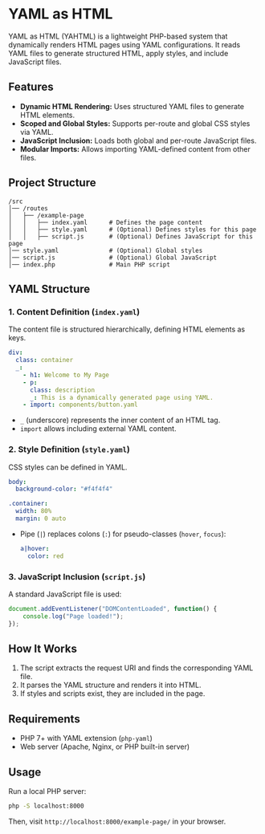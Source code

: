 # YAML as HTML

YAML as HTML (YAHTML) is a lightweight PHP-based system that dynamically renders HTML pages using YAML configurations. It reads YAML files to generate structured HTML, apply styles, and include JavaScript files.

## Features

- **Dynamic HTML Rendering:** Uses structured YAML files to generate HTML elements.
- **Scoped and Global Styles:** Supports per-route and global CSS styles via YAML.
- **JavaScript Inclusion:** Loads both global and per-route JavaScript files.
- **Modular Imports:** Allows importing YAML-defined content from other files.

## Project Structure

```
/src
│── /routes
│   ├── /example-page
│   │   ├── index.yaml      # Defines the page content
│   │   ├── style.yaml      # (Optional) Defines styles for this page
│   │   ├── script.js       # (Optional) Defines JavaScript for this page
│── style.yaml              # (Optional) Global styles
│── script.js               # (Optional) Global JavaScript
│── index.php               # Main PHP script
```

## YAML Structure

### 1. **Content Definition (`index.yaml`)**
The content file is structured hierarchically, defining HTML elements as keys.

```yaml
div:
  class: container
  _: 
    - h1: Welcome to My Page
    - p:
      class: description
      _: This is a dynamically generated page using YAML.
    - import: components/button.yaml
```
- `_` (underscore) represents the inner content of an HTML tag.
- `import` allows including external YAML content.

### 2. **Style Definition (`style.yaml`)**
CSS styles can be defined in YAML.

```yaml
body:
  background-color: "#f4f4f4"

.container:
  width: 80%
  margin: 0 auto
```
- Pipe (`|`) replaces colons (`:`) for pseudo-classes (`hover`, `focus`):
  ```yaml
  a|hover:
    color: red
  ```

### 3. **JavaScript Inclusion (`script.js`)**
A standard JavaScript file is used:

```js
document.addEventListener("DOMContentLoaded", function() {
    console.log("Page loaded!");
});
```

## How It Works

1. The script extracts the request URI and finds the corresponding YAML file.
2. It parses the YAML structure and renders it into HTML.
3. If styles and scripts exist, they are included in the page.

## Requirements

- PHP 7+ with YAML extension (`php-yaml`)
- Web server (Apache, Nginx, or PHP built-in server)

## Usage

Run a local PHP server:

```sh
php -S localhost:8000
```

Then, visit `http://localhost:8000/example-page/` in your browser.